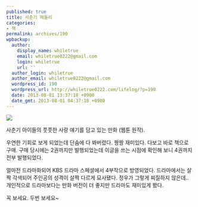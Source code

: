 ```yaml
---
published: true
title: 사춘기 메들리
categories:
- 책
permalink: archives/190
wpbackup:
  author:
    display_name: whiletrue
    email: whiletrue0222@gmail.com
    login: whiletrue
    url: ''
  author_login: whiletrue
  author_email: whiletrue0222@gmail.com
  wordpress_id: 190
  wordpress_url: http://whiletrue0222.com/lifelog/?p=190
  date: 2013-08-01 13:37:18 +0900
  date_gmt: 2013-08-01 04:37:18 +0900
---
```


![](https://lh5.googleusercontent.com/-jyvjE5xS120/UfstIKsJSXI/AAAAAAAAFFI/0yVfi22lmcg/s400/%25E1%2584%2589%25E1%2585%25A1%25E1%2584%258E%25E1%2585%25AE%25E1%2586%25AB%25E1%2584%2580%25E1%2585%25B5%25E1%2584%2586%25E1%2585%25A6%25E1%2584%2583%25E1%2585%25B3%25E1%2586%25AF%25E1%2584%2585%25E1%2585%25B5.jpeg)

사춘기 아이들의 풋풋한 사랑 얘기를 담고 있는 만화 (웹툰 원작).

우연한 기회로 보게 되었는데 단숨에 다 봐버렸다.
짱짱 재미있다. 다보고 바로 책으로 구매. 구매 당시에는 2권까지만 발행되었는데 이글을 쓰는 시점에 확인해 보니 4권까지 전부 발행되었다.

얼마전 드라마화되어 KBS 드라마 스페셜에서 4부작으로 방영되었다.
드라마에서는 살짝 각색되어 주인공의 성격이 살짝 다르게 묘사됐다. 정우가 그렇게 찌질하지 않은데..
개인적으로 드라마보다는 만화 버전이 더 좋지만 드라마도 재미있게 봤다.

꼭 보세요. 두번 보세요~
